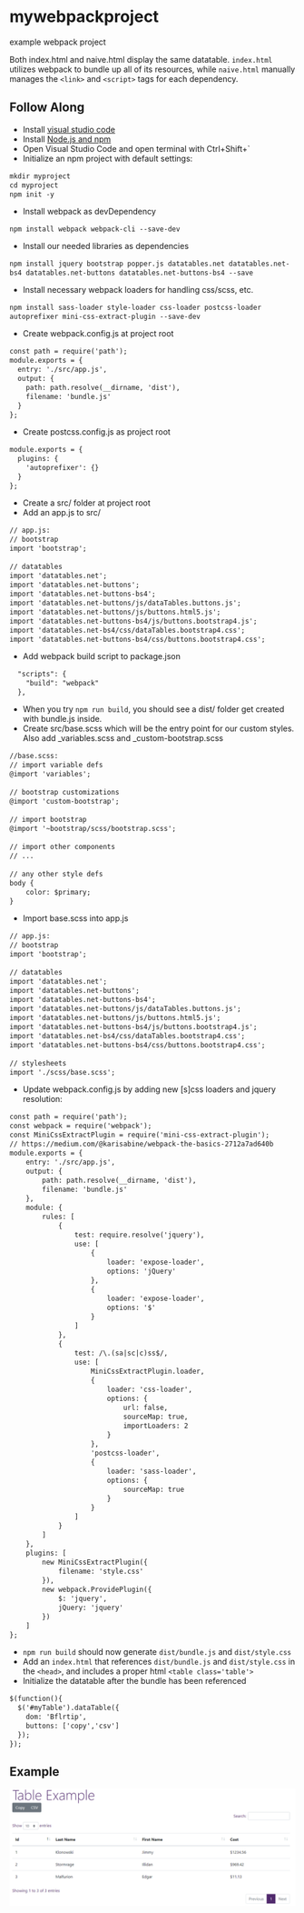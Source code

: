 # mywebpackproject
example webpack project

Both index.html and naive.html display the same datatable. `index.html` utilizes webpack to bundle up all of its resources, while `naive.html` manually manages the `<link>` and `<script>` tags for each dependency.

## Follow Along ##
* Install [visual studio code](https://code.visualstudio.com/)
* Install [Node.js and npm](https://docs.npmjs.com/downloading-and-installing-node-js-and-npm)
* Open Visual Studio Code and open terminal with Ctrl+Shift+`
* Initialize an npm project with default settings:
```
mkdir myproject
cd myproject
npm init -y
```
* Install webpack as devDependency
```
npm install webpack webpack-cli --save-dev
```
* Install our needed libraries as dependencies
```
npm install jquery bootstrap popper.js datatables.net datatables.net-bs4 datatables.net-buttons datatables.net-buttons-bs4 --save
```
* Install necessary webpack loaders for handling css/scss, etc.
```
npm install sass-loader style-loader css-loader postcss-loader autoprefixer mini-css-extract-plugin --save-dev
```
* Create webpack.config.js at project root
```
const path = require('path');
module.exports = {
  entry: './src/app.js',
  output: {
    path: path.resolve(__dirname, 'dist'),
    filename: 'bundle.js'
  }
};
```
* Create postcss.config.js as project root
```
module.exports = {
  plugins: {
    'autoprefixer': {}
  }
};
```
* Create a src/ folder at project root
* Add an app.js to src/
```
// app.js:
// bootstrap
import 'bootstrap';

// datatables
import 'datatables.net';
import 'datatables.net-buttons';
import 'datatables.net-buttons-bs4';
import 'datatables.net-buttons/js/dataTables.buttons.js';
import 'datatables.net-buttons/js/buttons.html5.js';
import 'datatables.net-buttons-bs4/js/buttons.bootstrap4.js';
import 'datatables.net-bs4/css/dataTables.bootstrap4.css';
import 'datatables.net-buttons-bs4/css/buttons.bootstrap4.css';
```
* Add webpack build script to package.json
```
  "scripts": {
    "build": "webpack"
  },
```
* When you try `npm run build`, you should see a dist/ folder get created with bundle.js inside.
* Create src/base.scss which will be the entry point for our custom styles. Also add _variables.scss and _custom-bootstrap.scss
```
//base.scss:
// import variable defs
@import 'variables';

// bootstrap customizations
@import 'custom-bootstrap';

// import bootstrap
@import '~bootstrap/scss/bootstrap.scss';

// import other components
// ...

// any other style defs
body {
    color: $primary;
}
```
* Import base.scss into app.js
```
// app.js:
// bootstrap
import 'bootstrap';

// datatables
import 'datatables.net';
import 'datatables.net-buttons';
import 'datatables.net-buttons-bs4';
import 'datatables.net-buttons/js/dataTables.buttons.js';
import 'datatables.net-buttons/js/buttons.html5.js';
import 'datatables.net-buttons-bs4/js/buttons.bootstrap4.js';
import 'datatables.net-bs4/css/dataTables.bootstrap4.css';
import 'datatables.net-buttons-bs4/css/buttons.bootstrap4.css';

// stylesheets
import './scss/base.scss';
```
* Update webpack.config.js by adding new [s]css loaders and jquery resolution:
```
const path = require('path');
const webpack = require('webpack');
const MiniCssExtractPlugin = require('mini-css-extract-plugin');
// https://medium.com/@karisabine/webpack-the-basics-2712a7ad640b
module.exports = {
    entry: './src/app.js',
    output: {
        path: path.resolve(__dirname, 'dist'),
        filename: 'bundle.js'
    },
    module: {
        rules: [
            {
                test: require.resolve('jquery'),
                use: [
                    {
                        loader: 'expose-loader',
                        options: 'jQuery'
                    },
                    {
                        loader: 'expose-loader',
                        options: '$'
                    }
                ]
            },
            {
                test: /\.(sa|sc|c)ss$/,
                use: [
                    MiniCssExtractPlugin.loader,
                    {
                        loader: 'css-loader',
                        options: {
                            url: false,
                            sourceMap: true,
                            importLoaders: 2
                        }
                    },
                    'postcss-loader',
                    {
                        loader: 'sass-loader',
                        options: {
                            sourceMap: true
                        }
                    }
                ]
            }
        ]
    },
    plugins: [
        new MiniCssExtractPlugin({
            filename: 'style.css'
        }),
        new webpack.ProvidePlugin({
            $: 'jquery',
            jQuery: 'jquery'
        })
    ]
};
```
* `npm run build` should now generate `dist/bundle.js` and `dist/style.css`
* Add an `index.html` that references `dist/bundle.js` and `dist/style.css` in the `<head>`, and includes a proper html `<table class='table'>`
* Initialize the datatable after the bundle has been referenced
```
$(function(){
  $('#myTable').dataTable({
    dom: 'Bflrtip',
    buttons: ['copy','csv']
  });
});
```
## Example
![Example](https://raw.githubusercontent.com/jimklonowski/mywebpackproject/master/example.png)
